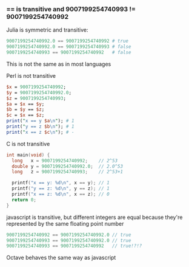 ### == is transitive and 9007199254740993 != 9007199254740992

Julia is symmetric and transitive:
~~~.jl
9007199254740992.0 == 9007199254740992 # true
9007199254740992.0 == 9007199254740993 # false
9007199254740993 == 9007199254740992   # false
~~~

This is not the same as in most languages

Perl is not transitive
~~~.pl
$x = 9007199254740992;
$y = 9007199254740992.0;
$z = 9007199254740993;
$a = $x == $y;
$b = $y == $z;
$c = $x == $z;
print("x == y $a\n"); # 1
print("y == z $b\n"); # 1
print("x == z $c\n"); # -
~~~

C is not transitive
~~~.c
int main(void) {
  long   x = 9007199254740992;    // 2^53
  double y = 9007199254740992.0;  // 2.0^53
  long   z = 9007199254740993;    // 2^53+1

  printf("x == y: %d\n", x == y); // 1
  printf("y == z: %d\n", y == z); // 1
  printf("x == z: %d\n", x == z); // 0
  return 0;
}
~~~

javascript is transitive, but different integers are equal because they're represented by the same floating point number
~~~.js
9007199254740992 == 9007199254740992.0 // true
9007199254740993 == 9007199254740992.0 // true
9007199254740993 == 9007199254740992   // true!?!?
~~~

Octave behaves the same way as javascript
